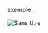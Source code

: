 exemple : 

![Sans titre](https://github.com/fk-crafter/html-css-js-other/assets/127132293/aab35409-3805-4aa2-9bb1-8c08fb15da80)

